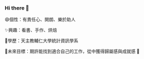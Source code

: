 ### Hi there 👋

<!--
**aquamolfish/aquamolfish** is a ✨ _special_ ✨ repository because its `README.md` (this file) appears on your GitHub profile.

Here are some ideas to get you started:

- 🔭 I’m currently working on ...
- 🌱 I’m currently learning ...
- 👯 I’m looking to collaborate on ...
- 🤔 I’m looking for help with ...
- 💬 Ask me about ...
- 📫 How to reach me: ...
- 😄 Pronouns: ...
- ⚡ Fun fact: ...
-->
😄個性：有責任心、開朗、樂於助人

✨興趣：看書、手作、烘焙

🌱學歷：天主教輔仁大學統計資訊學系

🔭未來目標：期許能找到適合自己的工作，從中獲得歸屬感與成就感
🤨
